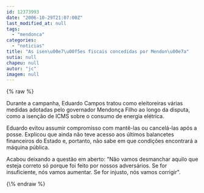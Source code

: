 ```yaml
---
id: 12373993
date: "2006-10-29T21:07:00Z"
last_modified_at: null
tags:
  - "mendonca"
categories:
  - "noticias"
title: "As isen\u00e7\u00f5es fiscais concedidas por Mendon\u00e7a"
sutia: null
chapeu: null
autor: "jc"
imagem: null
---
```

{\% raw %}
<p>Durante a campanha, Eduardo Campos tratou como eleitoreiras v&aacute;rias medidas adotadas pelo governador Mendon&ccedil;a Filho ao longo da disputa, como a isen&ccedil;&atilde;o de ICMS sobre o consumo de energia el&eacute;trica.</p>
<p>Eduardo evitou assumir compromisso com mant&ecirc;-las ou cancel&aacute;-las ap&oacute;s a posse. Explicou que ainda n&atilde;o teve acesso aos &uacute;ltimos balancetes financeiros do Estado e, portanto, n&atilde;o sabe em que condi&ccedil;&otilde;es encontrar&aacute; a m&aacute;quina p&uacute;blica.</p>
<p>Acabou deixando a quest&atilde;o em aberto: "N&atilde;o vamos desmanchar aquilo que esteja correto s&oacute; porque foi feito por nossos advers&aacute;rios. Se for insuficiente, n&oacute;s vamos aumentar. Se for injusto, n&oacute;s vamos corrigir".</p>
{\% endraw %}
